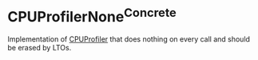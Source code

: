 # CPUProfilerNone<sup>Concrete</sup>

Implementation of [CPUProfiler](../CPUProfiler/README.md) that does nothing on every call and should be erased by LTOs.
